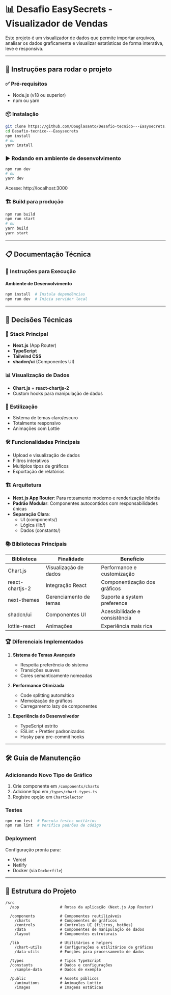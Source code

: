 # 📊 Desafio EasySecrets - Visualizador de Vendas

Este projeto é um visualizador de dados que permite importar arquivos, analisar os dados graficamente e visualizar estatísticas de forma interativa, leve e responsiva.

---

## 🚀 Instruções para rodar o projeto

### ✅ Pré-requisitos

- Node.js (v18 ou superior)
- npm ou yarn

### 📦 Instalação

```bash
git clone https://github.com/Douglasanto/Desafio-tecnico---Easysecrets.git
cd Desafio-tecnico---Easysecrets
npm install
# ou
yarn install
```

### ▶️ Rodando em ambiente de desenvolvimento
```bash
npm run dev
# ou
yarn dev
```

Acesse: http://localhost:3000

### 🏗️ Build para produção
```bash
npm run build
npm run start
# ou
yarn build
yarn start
```

---

## 📋 Documentação Técnica

### 🚀 Instruções para Execução

#### Ambiente de Desenvolvimento
```bash
npm install  # Instala dependências
npm run dev  # Inicia servidor local
```

---

## 🧠 Decisões Técnicas

### 🧱 Stack Principal  
- **Next.js** (App Router)  
- **TypeScript**  
- **Tailwind CSS**  
- **shadcn/ui** (Componentes UI)  

### 📊 Visualização de Dados  
- **Chart.js** + **react-chartjs-2**  
- Custom hooks para manipulação de dados  

### 🎨 Estilização  
- Sistema de temas claro/escuro  
- Totalmente responsivo  
- Animações com Lottie  

### 🛠️ Funcionalidades Principais  
- Upload e visualização de dados  
- Filtros interativos  
- Multiplos tipos de gráficos  
- Exportação de relatórios  

### 🏗️ Arquitetura
- **Next.js App Router**: Para roteamento moderno e renderização híbrida
- **Padrão Modular**: Componentes autocontidos com responsabilidades únicas
- **Separação Clara**:
  - UI (components/)
  - Lógica (lib/)
  - Dados (constants/)

### 📚 Bibliotecas Principais
| Biblioteca | Finalidade | Benefício |
|------------|------------|-----------|
| Chart.js | Visualização de dados | Performance e customização |
| react-chartjs-2 | Integração React | Componentização dos gráficos |
| next-themes | Gerenciamento de temas | Suporte a system preference |
| shadcn/ui | Componentes UI | Acessibilidade e consistência |
| lottie-react | Animações | Experiência mais rica |

### 🏆 Diferenciais Implementados
1. **Sistema de Temas Avançado**
   - Respeita preferência do sistema
   - Transições suaves
   - Cores semanticamente nomeadas

2. **Performance Otimizada**
   - Code splitting automático
   - Memoização de gráficos
   - Carregamento lazy de componentes

3. **Experiência do Desenvolvedor**
   - TypeScript estrito
   - ESLint + Prettier padronizados
   - Husky para pre-commit hooks

---

## 🛠️ Guia de Manutenção

### Adicionando Novo Tipo de Gráfico
1. Crie componente em `/components/charts`
2. Adicione tipo em `/types/chart-types.ts`
3. Registre opção em `ChartSelector`

### Testes
```bash
npm run test  # Executa testes unitários
npm run lint  # Verifica padrões de código
```

### Deployment
Configuração pronta para:
- Vercel
- Netlify
- Docker (via `Dockerfile`)

---

## 📂 Estrutura do Projeto

```
/src
  /app                  # Rotas da aplicação (Next.js App Router)
  
  /components           # Componentes reutilizáveis
    /charts             # Componentes de gráficos
    /controls           # Controles UI (filtros, botões)
    /data               # Componentes de manipulação de dados
    /layout             # Componentes estruturais
  
  /lib                  # Utilitários e helpers
    /chart-utils        # Configurações e utilitários de gráficos
    /data-utils         # Funções para processamento de dados
  
  /types                # Tipos TypeScript
  /constants            # Dados e configurações
    /sample-data        # Dados de exemplo
  
  /public               # Assets públicos
    /animations         # Animações Lottie
    /images             # Imagens estáticas
```
